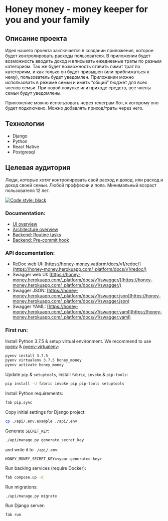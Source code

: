 # Honey money - money keeper for you and your family

## Описание проекта

Идея нашего проекта заключается в создании приложения, которое будет контролировать расходы пользователя. В приложении будет возможность вводить доход и вписывать ежедневные траты по разным категориям. Так же будет возможность ставить лимит трат по категориям, и как только он будет привышен (или приближаться к нему), пользователь будет уведомлен.
Приложении можно использовать в режиме семьи и иметь “общий” бюджет для всех членов семьи. При новой покупке или приходе средств, все члены семьи будут уведомлены.

Приложение можно использовать через телеграм бот, к которому оно будет подключено. Можно добавлять приход/траты через него.

## Технологии

* Django
* Python
* React Native
* Postgresql

## Целевая аудитория

Люди, которые хотят контролировать свой расход и доход, или расход и доход своей семьи.
Любой проффесии и пола. Минимальный возраст пользователя 12 лет.


[![Code style: black](https://img.shields.io/badge/code%20style-black-000000.svg)](https://github.com/psf/black)

### Documentation: ###

* [UI overview](docs/ui.md)
* [Architecture overview](docs/architecture_overview.md)
* [Backend: Routine tasks](docs/commands.md)
* [Backend: Pre-commit hook](docs/pre_commit_hook.md)

### API documentation: ###

* ReDoc web UI: [https://honey-money.vatform/docs/v1/redoc/](https://honey-money.herokuapp.com/_platform/docs/v1/redoc/)
* Swagger web UI: [https://honey-money.herokuapp.com/_platform/docs/v1/swagger/](https://honey-money.herokuapp.com/_platform/docs/v1/swagger/)
* Swagger JSON: [https://honey-money.herokuapp.com/_platform/docs/v1/swagger.json](https://honey-money.herokuapp.com/_platform/docs/v1/swagger.json)
* Swagger YAML: [https://honey-money.herokuapp.com/_platform/docs/v1/swagger.yaml](https://honey-money.herokuapp.com/_platform/docs/v1/swagger.yaml)

### First run: ###

Install Python 3.7.5 & setup virtual environment. We recommend to use [pyenv](https://github.com/pyenv/pyenv) & [pyenv-virtualenv](https://github.com/pyenv/pyenv-virtualenv):

```bash
pyenv install 3.7.5
pyenv virtualenv 3.7.5 honey_money
pyenv activate honey_money
```

Update `pip` & `setuptools`, install `fabric`, `invoke` & `pip-tools`:

```bash
pip install -U fabric invoke pip pip-tools setuptools
```

Install Python requirements:

```bash
fab pip.sync
```

Copy initial settings for Django project:

```bash
cp ./api/.env.example ./api/.env
```

Generate `SECRET_KEY`:

```bash
./api/manage.py generate_secret_key
```

and write it to `./api/.env`:

```
HONEY_MONEY_SECRET_KEY=<your-generated-key>
```

Run backing services (require Docker):

```bash
fab compose.up -d
```

Run migrations:

```bash
./api/manage.py migrate
```

Run Django server:

```bash
fab run
```
